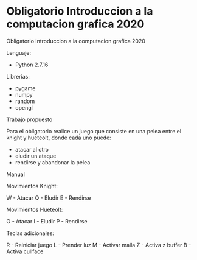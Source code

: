 # Obligatorio Introduccion a la computacion grafica 2020

Obligatorio Introduccion a la computacion grafica 2020

Lenguaje: 

- Python 2.7.16

Librerías: 

- pygame
- numpy
- random
- opengl


Trabajo propuesto

Para el obligatorio realice un juego que consiste en una pelea entre el knight y hueteolt, 
donde cada uno puede: 

- atacar al otro
- eludir un ataque
- rendirse y abandonar la pelea

Manual

Movimientos Knight:

W  -  Atacar
Q  -  Eludir
E  -  Rendirse	  

Movimientos Hueteolt:

O  -  Atacar
I  -  Eludir
P  -  Rendirse	

Teclas adicionales:

R  -  Reiniciar juego
L  -  Prender luz
M  -  Activar malla
Z  -  Activa z buffer
B  -  Activa cullface
